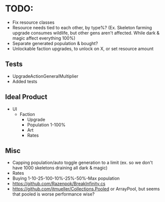 # TODO:

* Fix resource classes
* Resource needs tied to each other, by type%? (Ex. Skeleton farming upgrade consumes wildlife, but other gens aren't affected. While dark & magic affect everything 100%)
* Separate generated population & bought?
* Unlockable faction upgrades, to unlock on X, or set resource amount

## Tests

* UpgradeActionGeneralMultiplier
* Added tests

## Ideal Product

* UI
  * Faction
    * Upgrade
    * Population 1-100%
    * Art
    * Rates

## Misc

* Capping population/auto toggle generation to a limit (ex. so we don't have 1000 skeletons draining all dark & magic)
* Rates
* Buying 1-10-25-100-10%-25%-50%-Max population
* https://github.com/Razenpok/BreakInfinity.cs
* https://github.com/jtmueller/Collections.Pooled or ArrayPool, but seems that pooled is worse performance wise?